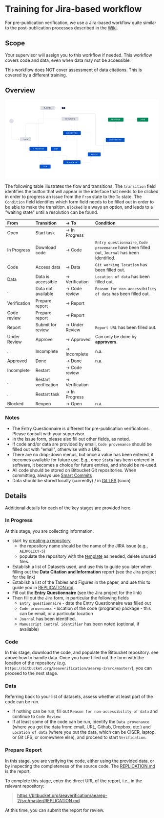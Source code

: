 # Training for Jira-based workflow

For pre-publication verification, we use a Jira-based workflow quite similar to the post-publication processes described in the [Wiki](https://github.com/labordynamicsinstitute/replicability-training/wiki).

## Scope
Your supervisor will assign you to this workflow if needed. This workflow covers code and data, even when data may not be accessible.

This workflow does NOT cover assessment of data citations. This is covered by a different training.

## Overview

![workflow image](images/New_AEA_Data_Editor_Workflow_-_Jira.png)

The following table illustrates the flow and transitions. The `transition` field identifies the button that will appear in the interface
that needs to be clicked in order to progress an issue from the `From` state to the `To` state. The `Condition` field identifies
which form field needs to be filled out in order to be able to make the transition. `Blocked` is always an option, and leads to a "waiting state"
until a resolution can be found.

| From         | Transition           | → To           | Condition |
|:-------------|:---------------------|:---------------|:----------|
| Open         | Start task           | → In Progress  |           |
| In Progress  | Download code        | → Code         | `Entry questionnaire`, `Code provenance` have been filled out, `Journal` has been identified. |
| Code         | Access data          | →	Data          | `Git working location` has been filled out. |
| Data         | Data is accessible   | →	Verification  | `Location of data` has been filled out.|
| .            | Data not available   | →	Code review   | `Reason for non-accessibility of data` has been filled out.|
| Verification | Prepare report       | →	Report        | |
| Code review  | Prepare report       | →	Report        | |
| Report       | Submit for review    | →	Under Review  | `Report URL` has been filled out.|
| Under Review | Approve              | →  Approved    |Can only be done by **approvers**.|
| .            | Incomplete           | →  Incomplete  | n.a.      |
| Approved     | Done                 | → 	Done         | n.a.      |
| Incomplete   | Restart              | →  Code review |           |
| .            | Restart verification | → Verification |           |
| .            | Restart task         | → In Progress  |           |
| Blocked      | Reopen               | →  Open        | n.a.      |

### Notes
- The Entry Questionnaire is different for pre-publication verifications. Please consult with your supervisor.
- In the Issue form, please also fill out other fields, as noted.
- If code and/or data are provided by email, `Code provenance` should be filled out with  "email", otherwise with a URL.
- There are no drop-down menus, but once a value has been entered, it becomes available for future use. E.g., once `Stata` has been entered in software, it becomes a choice for future entries, and should be re-used.
- All code should be stored on Bitbucket Git repositories. When committing, always use [Smart Commits](https://confluence.atlassian.com/bitbucket/use-smart-commits-298979931.html)
- Data should be stored locally (currently) / in [Git LFS](https://confluence.atlassian.com/bitbucket/git-large-file-storage-in-bitbucket-829078514.html) (soon)

## Details
Additional details for each of the key stages are provided here.

### In Progress

At this stage, you are collecting information. 
- start by [creating a repository](https://github.com/labordynamicsinstitute/replicability-training/wiki/Setting-up-a-repository-on-Bitbucket) 
  - the repository name should be the name of the JIRA issue (e.g., `AEJPOLICY-5`)
  - populate the repository with the [template](https://github.com/AEADataEditor/replication-template/releases/latest/) as needed, delete unused files.
- Establish a list of Datasets used, and use this to guide you later when filling out the **Data Citation and Information** report (see  the Jira project for the link)
- Establish a list of the Tables and Figures in the paper, and use this to guide you in [REPLICATION.md](https://github.com/AEADataEditor/replication-template/blob/master/REPLICATION.md).
- Fill out the **Entry Questionnaire** (see  the Jira project for the link)
- Then fill out the Jira form, in particular the following fields
  - `Entry questionnaire` - date the Entry Questionnaire was filled out
  - `Code provenance` - location of the code (programs) package - this can be email, or a particular location
  - `Journal` has been identified.
  - `Manuscript Central identifier`  has been noted (optional, if available)

### Code
In this stage, download the code, and populate the Bitbucket repository. see above how to handle data. Once you have filled out the form with the location of the repository (e.g. `https://bitbucket.org/aeaverification/aearep-2/src/master/`), you can proceed to the next stage.

### Data
Referring back to your list of datasets, assess whether at least part of the code can be run. 

- If nothing can be run, fill out `Reason for non-accessibility of data` and continue to `Code Review`. 
- If at least some of the code can be run, identify the `Data provenance`  (where you got the data from: email, URL, Github, Dropbox, etc.) and `Location of data`  (where you put the data, which can be CISER, laptop, or Git LFS, or somewhere else), and proceed to start `Verification`.

### Prepare Report
In this stage, you are verifying the code, either using the provided data, or by inspecting the completeness of the source code. The [REPLICATION.md](https://github.com/AEADataEditor/replication-template/blob/master/REPLICATION.md) is the report.

To complete this stage, enter the direct URL of the report, i.e., in the relevant repository:
> https://bitbucket.org/aeaverification/aearep-2/src/master/REPLICATION.md

At this time, you can submit the report for review. 
